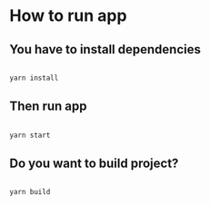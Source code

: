 # How to run app

## You have to install dependencies

```sh

yarn install

```

## Then run app

```sh

yarn start

```

## Do you want to build project?

```sh

yarn build

```
